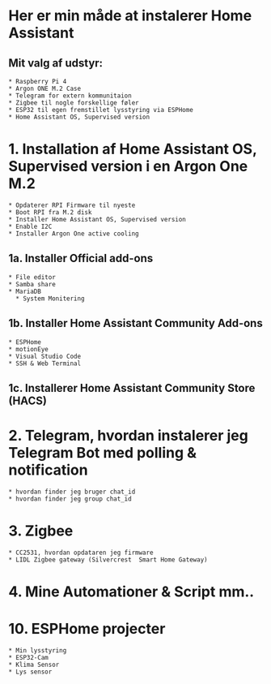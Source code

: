 # Her er min måde at instalerer Home Assistant

## Mit valg af udstyr:
    * Raspberry Pi 4 
    * Argon ONE M.2 Case
    * Telegram for extern kommunitaion
    * Zigbee til nogle forskellige føler
    * ESP32 til egen fremstillet lysstyring via ESPHome
    * Home Assistant OS, Supervised version

# 1. Installation af Home Assistant OS, Supervised version i en Argon One M.2
    * Opdaterer RPI Firmware til nyeste
    * Boot RPI fra M.2 disk
    * Installer Home Assistant OS, Supervised version
    * Enable I2C 
    * Installer Argon One active cooling

## 1a. Installer Official add-ons
    * File editor
    * Samba share
    * MariaDB
      * System Monitering
   
## 1b. Installer Home Assistant Community Add-ons
    * ESPHome
    * motionEye
    * Visual Studio Code
    * SSH & Web Terminal

## 1c. Installerer Home Assistant Community Store (HACS)

# 2. Telegram, hvordan instalerer jeg Telegram Bot med polling & notification
    * hvordan finder jeg bruger chat_id
    * hvordan finder jeg group chat_id

# 3. Zigbee
    * CC2531, hvordan opdataren jeg firmware 
    * LIDL Zigbee gateway (Silvercrest  Smart Home Gateway)

# 4. Mine Automationer & Script mm.. 

# 10. ESPHome projecter
    * Min lysstyring
    * ESP32-Cam 
    * Klima Sensor
    * Lys sensor
